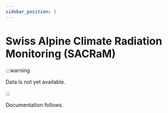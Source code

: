 ```yaml
---
sidebar_position: 3
---
```


# Swiss Alpine Climate Radiation Monitoring (SACRaM)

:::warning 

Data is not yet available.

:::

Documentation follows.
